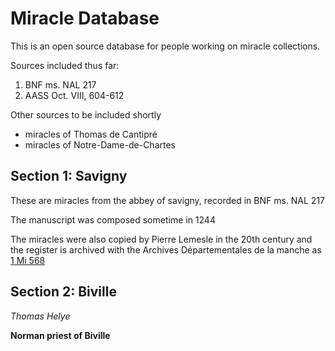 # Miracle Database 

This is an open source database for people working on miracle collections. 

Sources included thus far:

1. BNF ms. NAL 217
2. AASS Oct. VIII, 604-612 

Other sources to be included shortly

- miracles of Thomas de Cantipré
- miracles of Notre-Dame-de-Chartes


## Section 1: Savigny

These are miracles from the abbey of savigny, recorded in BNF ms. NAL 217 

The manuscript was composed sometime in 1244

The miracles were also copied by Pierre Lemesle in the 20th century and the register is archived with the Archives Départementales de la manche as [1 Mi 568](https://www.archives-manche.fr/recherche/rechercher-dans-tous-les-inventaires?arko_default_623aedb3ab06c--ficheFocus=&arko_default_623aedb3ab06c--filtreGroupes%5Bmode%5D=simple&arko_default_623aedb3ab06c--filtreGroupes%5Bop%5D=AND&arko_default_623aedb3ab06c--filtreGroupes%5Bgroupes%5D%5B0%5D%5Barko_default_635b7d766dc5e%5D%5Bop%5D=AND&arko_default_623aedb3ab06c--filtreGroupes%5Bgroupes%5D%5B0%5D%5Barko_default_635b7d766dc5e%5D%5Bq%5D%5B%5D=&arko_default_623aedb3ab06c--filtreGroupes%5Bgroupes%5D%5B0%5D%5Barko_default_635b7d766dc5e%5D%5Bq%5D%5B%5D=Lemesle&arko_default_623aedb3ab06c--filtreGroupes%5Bgroupes%5D%5B0%5D%5Barko_default_635b7d766dc5e%5D%5Bextras%5D%5Bmode%5D=input&arko_default_623aedb3ab06c--from=0&arko_default_623aedb3ab06c--resultSize=25&arko_default_623aedb3ab06c--contenuIds%5B%5D=845956&arko_default_623aedb3ab06c--modeRestit=arko_default_623aef657631b#/_recherche-api/visionneuse-infos/arko_default_623aedb3ab06c/arko_fiche_63dbdf6742c51/arko_default_63628ee35d3f9/image/864218)


## Section 2: Biville

*Thomas Helye*

**Norman priest of Biville**

